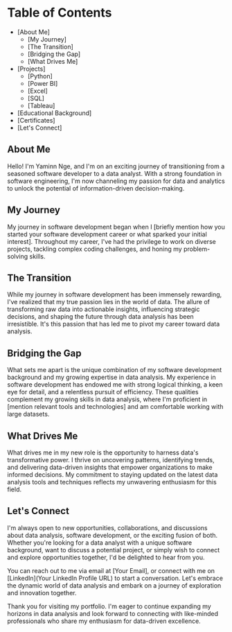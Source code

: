 [//]: # (These are reference links used in the body of this note )

# Table of Contents 

-  [About Me] 
    -  [My Journey]
    -  [The Transition]
    -  [Bridging the Gap]
    -  [What Drives Me]
 -  [Projects]
     - [Python]
     - [Power BI]
     - [Excel]
     - [SQL]
     - [Tableau]
 -  [Educational Background]
 -  [Certificates]
 -  [Let's Connect]
   
## About Me

Hello! I'm Yaminn Nge, and I'm on an exciting journey of transitioning from a seasoned software developer to a data analyst. With a strong foundation in software engineering, I'm now channeling my passion for data and analytics to unlock the potential of information-driven decision-making.


## My Journey

My journey in software development began when I [briefly mention how you started your software development career or what sparked your initial interest]. Throughout my career, I've had the privilege to work on diverse projects, tackling complex coding challenges, and honing my problem-solving skills. 

## The Transition

While my journey in software development has been immensely rewarding, I've realized that my true passion lies in the world of data. The allure of transforming raw data into actionable insights, influencing strategic decisions, and shaping the future through data analysis has been irresistible. It's this passion that has led me to pivot my career toward data analysis.

## Bridging the Gap

What sets me apart is the unique combination of my software development background and my growing expertise in data analysis. My experience in software development has endowed me with strong logical thinking, a keen eye for detail, and a relentless pursuit of efficiency. These qualities complement my growing skills in data analysis, where I'm proficient in [mention relevant tools and technologies] and am comfortable working with large datasets.

## What Drives Me

What drives me in my new role is the opportunity to harness data's transformative power. I thrive on uncovering patterns, identifying trends, and delivering data-driven insights that empower organizations to make informed decisions. My commitment to staying updated on the latest data analysis tools and techniques reflects my unwavering enthusiasm for this field.

## Let's Connect

I'm always open to new opportunities, collaborations, and discussions about data analysis, software development, or the exciting fusion of both. Whether you're looking for a data analyst with a unique software background, want to discuss a potential project, or simply wish to connect and explore opportunities together, I'd be delighted to hear from you.

You can reach out to me via email at [Your Email], or connect with me on [LinkedIn](Your LinkedIn Profile URL) to start a conversation. Let's embrace the dynamic world of data analysis and embark on a journey of exploration and innovation together.

Thank you for visiting my portfolio. I'm eager to continue expanding my horizons in data analysis and look forward to connecting with like-minded professionals who share my enthusiasm for data-driven excellence.

